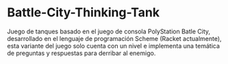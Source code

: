 # Battle-City-Thinking-Tank
Juego de tanques basado en el juego de consola PolyStation Batle City, desarrollado en el lenguaje de programación Scheme (Racket actualmente), esta variante del juego solo cuenta con un nivel e implementa una temática de preguntas y respuestas para derribar al enemigo.
